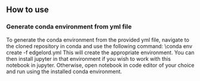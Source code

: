 ## How to use

### Generate conda environment from yml file

To generate the conda environment from the provided yml file, navigate to the cloned repository in conda and use the following command: 
\conda env create -f edgelord.yml
This will create the appropriate environment. You can then install jupyter in that environment if you wish to work with this notebook in jupyter. Otherwise, open notebook in code editor of your choice and run using the installed conda environment. 
 

